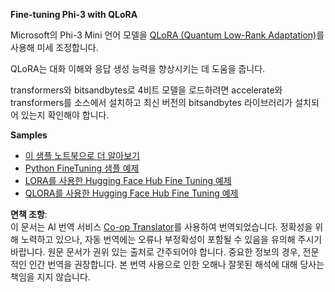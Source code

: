 <!--
CO_OP_TRANSLATOR_METADATA:
{
  "original_hash": "54b6b824568d4decb574b9e117c4f5f7",
  "translation_date": "2025-05-08T05:05:41+00:00",
  "source_file": "md/03.FineTuning/FineTuning_Qlora.md",
  "language_code": "ko"
}
-->
**Fine-tuning Phi-3 with QLoRA**

Microsoft의 Phi-3 Mini 언어 모델을 [QLoRA (Quantum Low-Rank Adaptation)](https://github.com/artidoro/qlora)를 사용해 미세 조정합니다.

QLoRA는 대화 이해와 응답 생성 능력을 향상시키는 데 도움을 줍니다.

transformers와 bitsandbytes로 4비트 모델을 로드하려면 accelerate와 transformers를 소스에서 설치하고 최신 버전의 bitsandbytes 라이브러리가 설치되어 있는지 확인해야 합니다.

**Samples**
- [이 샘플 노트북으로 더 알아보기](../../../../code/03.Finetuning/Phi_3_Inference_Finetuning.ipynb)
- [Python FineTuning 샘플 예제](../../../../code/03.Finetuning/FineTrainingScript.py)
- [LORA를 사용한 Hugging Face Hub Fine Tuning 예제](../../../../code/03.Finetuning/Phi-3-finetune-lora-python.ipynb)
- [QLORA를 사용한 Hugging Face Hub Fine Tuning 예제](../../../../code/03.Finetuning/Phi-3-finetune-qlora-python.ipynb)

**면책 조항**:  
이 문서는 AI 번역 서비스 [Co-op Translator](https://github.com/Azure/co-op-translator)를 사용하여 번역되었습니다. 정확성을 위해 노력하고 있으나, 자동 번역에는 오류나 부정확성이 포함될 수 있음을 유의해 주시기 바랍니다. 원문 문서가 권위 있는 출처로 간주되어야 합니다. 중요한 정보의 경우, 전문적인 인간 번역을 권장합니다. 본 번역 사용으로 인한 오해나 잘못된 해석에 대해 당사는 책임을 지지 않습니다.